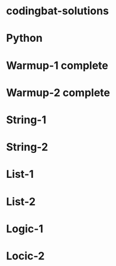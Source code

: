 # codingbat-solutions

# Python
# Warmup-1 complete
# Warmup-2 complete
# String-1 
# String-2
# List-1
# List-2
# Logic-1
# Locic-2